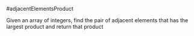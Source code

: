 #adjacentElementsProduct

Given an array of integers, find the pair of adjacent elements that has the largest product and return that product
